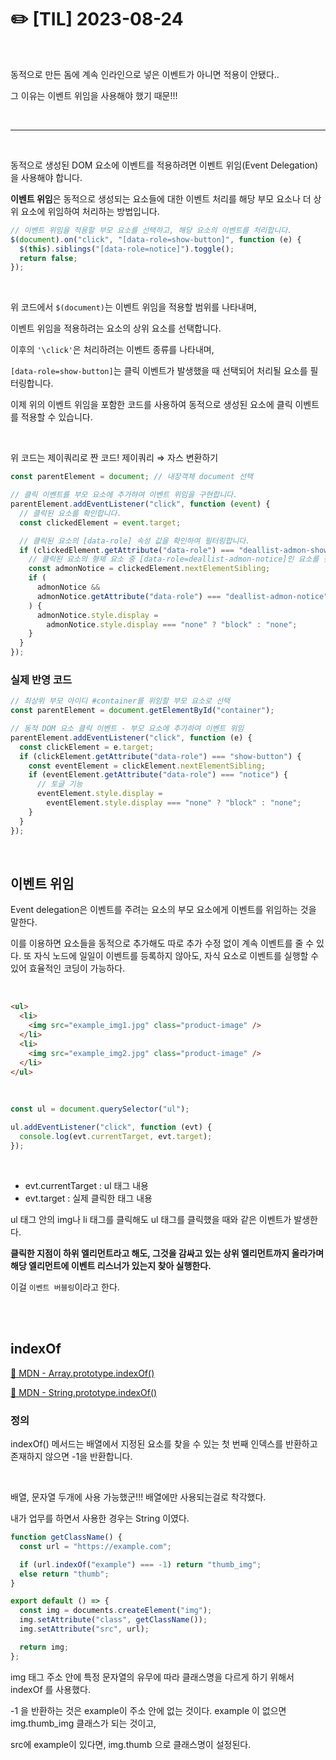 # ✏️ [TIL] 2023-08-24

<br>

동적으로 만든 돔에 계속 인라인으로 넣은 이벤트가 아니면 적용이 안됐다..

그 이유는 이벤트 위임을 사용해야 했기 때문!!!

<br>

---

<br>

동적으로 생성된 DOM 요소에 이벤트를 적용하려면 이벤트 위임(Event Delegation)을 사용해야 합니다.

**이벤트 위임**은 동적으로 생성되는 요소들에 대한 이벤트 처리를 해당 부모 요소나 더 상위 요소에 위임하여 처리하는 방법입니다.

```jsx
// 이벤트 위임을 적용할 부모 요소를 선택하고, 해당 요소의 이벤트를 처리합니다.
$(document).on("click", "[data-role=show-button]", function (e) {
  $(this).siblings("[data-role=notice]").toggle();
  return false;
});
```

<br>

위 코드에서 `$(document)`는 이벤트 위임을 적용할 범위를 나타내며,

이벤트 위임을 적용하려는 요소의 상위 요소를 선택합니다.

이후의 `'\click'`은 처리하려는 이벤트 종류를 나타내며,

`[data-role=show-button]`는 클릭 이벤트가 발생했을 때 선택되어 처리될 요소를 필터링합니다.

이제 위의 이벤트 위임을 포함한 코드를 사용하여 동적으로 생성된 요소에 클릭 이벤트를 적용할 수 있습니다.

<br>

위 코드는 제이쿼리로 짠 코드! 제이쿼리 ⇒ 자스 변환하기

```jsx
const parentElement = document; // 내장객체 document 선택

// 클릭 이벤트를 부모 요소에 추가하여 이벤트 위임을 구현합니다.
parentElement.addEventListener("click", function (event) {
  // 클릭된 요소를 확인합니다.
  const clickedElement = event.target;

  // 클릭된 요소의 [data-role] 속성 값을 확인하여 필터링합니다.
  if (clickedElement.getAttribute("data-role") === "deallist-admon-show") {
    // 클릭된 요소의 형제 요소 중 [data-role=deallist-admon-notice]인 요소를 찾아 토글합니다.
    const admonNotice = clickedElement.nextElementSibling;
    if (
      admonNotice &&
      admonNotice.getAttribute("data-role") === "deallist-admon-notice"
    ) {
      admonNotice.style.display =
        admonNotice.style.display === "none" ? "block" : "none";
    }
  }
});
```

### 실제 반영 코드

```jsx
// 최상위 부모 아이디 #container를 위임할 부모 요소로 선택
const parentElement = document.getElementById("container");

// 동적 DOM 요소 클릭 이벤트 - 부모 요소에 추가하여 이벤트 위임
parentElement.addEventListener("click", function (e) {
  const clickElement = e.target;
  if (clickElement.getAttribute("data-role") === "show-button") {
    const eventElement = clickElement.nextElementSibling;
    if (eventElement.getAttribute("data-role") === "notice") {
      // 토글 기능
      eventElement.style.display =
        eventElement.style.display === "none" ? "block" : "none";
    }
  }
});
```

<br>

## 이벤트 위임

Event delegation은 이벤트를 주려는 요소의 부모 요소에게 이벤트를 위임하는 것을 말한다.

이를 이용하면 요소들을 동적으로 추가해도 따로 추가 수정 없이 계속 이벤트를 줄 수 있다.
또 자식 노드에 일일이 이벤트를 등록하지 않아도, 자식 요소로 이벤트를 실행할 수 있어 효율적인 코딩이 가능하다.

<br>

```html
<ul>
  <li>
    <img src="example_img1.jpg" class="product-image" />
  </li>
  <li>
    <img src="example_img2.jpg" class="product-image" />
  </li>
</ul>
```

<br>

```javascript
const ul = document.querySelector("ul");

ul.addEventListener("click", function (evt) {
  console.log(evt.currentTarget, evt.target);
});
```

<br>

- evt.currentTarget : ul 태그 내용
- evt.target : 실제 클릭한 태그 내용

ul 태그 안의 img나 li 태그를 클릭해도 ul 태그를 클릭했을 때와 같은 이벤트가 발생한다.

**클릭한 지점이 하위 엘리먼트라고 해도, 그것을 감싸고 있는 상위 엘리먼트까지 올라가며 해당 엘리먼트에 이벤트 리스너가 있는지 찾아 실행한다.**

이걸 `이벤트 버블링`이라고 한다.

<br>
<br>

## indexOf

[🔗 MDN - Array.prototype.indexOf()](https://developer.mozilla.org/ko/docs/Web/JavaScript/Reference/Global_Objects/Array/indexOf)

[🔗 MDN - String.prototype.indexOf()](https://developer.mozilla.org/ko/docs/Web/JavaScript/Reference/Global_Objects/String/indexOf)

### 정의

indexOf() 메서드는 배열에서 지정된 요소를 찾을 수 있는 첫 번째 인덱스를 반환하고 존재하지 않으면 -1을 반환합니다.

<br>

배열, 문자열 두개에 사용 가능했군!!! 배열에만 사용되는걸로 착각했다.

내가 업무를 하면서 사용한 경우는 String 이였다.

```jsx
function getClassName() {
  const url = "https://example.com";

  if (url.indexOf("example") === -1) return "thumb_img";
  else return "thumb";
}

export default () => {
  const img = documents.createElement("img");
  img.setAttribute("class", getClassName());
  img.setAttribute("src", url);

  return img;
};
```

img 태그 주소 안에 특정 문자열의 유무에 따라 클래스명을 다르게 하기 위해서 indexOf 를 사용했다.

-1 을 반환하는 것은 example이 주소 안에 없는 것이다.
example 이 없으면 img.thumb_img 클래스가 되는 것이고,

src에 example이 있다면, img.thumb 으로 클래스명이 설정된다.
